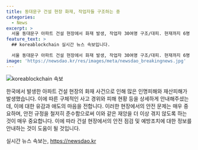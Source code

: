 ```yaml
---
title: 동대문구 건설 현장 화재, 작업자들 구조하는 중
categories:
  - News
excerpt: >
  서울 동대문구 아파트 건설 현장에서 화재 발생, 작업자 30여명 구조/대피. 현재까지 6명 연기 흡입, 2명 병원 이송. 소방관의 노력으로 11명 대피. 초기 진화는 오후 3시 33분 완료. 3천세대 규모 아파트는 내년 1월 입주 예정. (사진=)
feature_text: >
  ## koreablockchain 실시간 뉴스 속보입니다.

  서울 동대문구 아파트 건설 현장에서 화재 발생, 작업자 30여명 구조/대피. 현재까지 6명 연기 흡입, 2명 병원 이송. 소방관의 노력으로 11명 대피. 초기 진화는 오후 3시 33분 완료. 3천세대 규모 아파트는 내년 1월 입주 예정. (사진=)
image: 'https://newsdao.kr/res/images/meta/newsdao_breakingnews.jpg'
---
```


<p><img src="https://newsdao.kr/res/images/meta/newsdao_breakingnews.jpg" alt="koreablockchain 속보" /></p>

<p>한국에서 발생한 아파트 건설 현장의 화재 사건으로 인해 많은 인명피해와 재산피해가 발생했습니다. 이에 따른 구체적인 사고 경위와 피해 현황 등을 상세하게 안내해주셨는데, 이에 대한 유감과 애도의 마음을 전합니다. 이러한 현장에서의 안전 문제는 매우 중요하며, 안전 규정을 철저히 준수함으로써 이와 같은 재앙을 더 이상 겪지 않도록 하는 것이 매우 중요합니다. 이에 따라 건설 현장에서의 안전 점검 및 예방조치에 대한 정보를 안내하는 것이 도움이 될 것입니다.</p>
실시간 뉴스 속보는, <a href="https://newsdao.kr" rel="dofollow">https://newsdao.kr</a>


